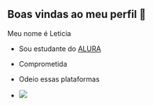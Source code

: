 ## Boas vindas ao meu perfil 💙

Meu nome é Leticia 

- Sou estudante do [ALURA](https://www.alura.com.br)
- Comprometida 
- Odeio essas plataformas 

- ![](https://media1.tenor.com/m/MTl2RygQbPIAAAAC/billie-billie-eilish.gif)
